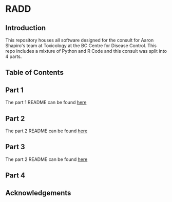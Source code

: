 # RADD

## Introduction

This repository houses all software designed for the consult for Aaron Shapiro's team at Toxicology at the BC Centre for Disease Control. This repo includes a mixture of Python and R Code and this consult was split into 4 parts.

## Table of Contents

## Part 1

The part 1 README can be found [here](https://github.com/BCCDC-DSI/RADD/blob/main/workflows/part1/README.md)

## Part 2

The part 2 README can be found [here](https://github.com/BCCDC-DSI/RADD/blob/main/workflows/part2/readme.md)

## Part 3

The part 2 README can be found [here](https://github.com/BCCDC-DSI/RADD/blob/main/workflows/part3/readme.md)

## Part 4

## Acknowledgements 
 
